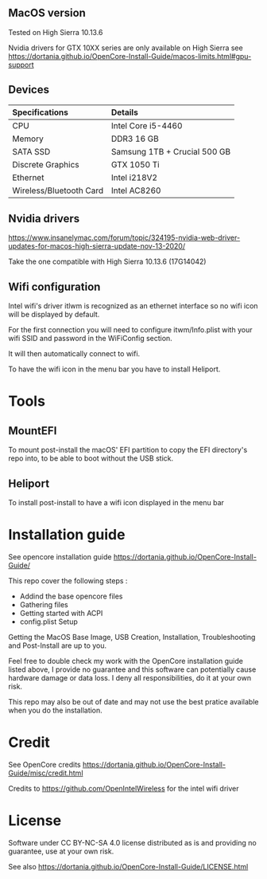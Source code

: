 ## MacOS version

Tested on High Sierra 10.13.6

Nvidia drivers for GTX 10XX series are only available on High Sierra see https://dortania.github.io/OpenCore-Install-Guide/macos-limits.html#gpu-support

## Devices

| Specifications | Details |
|:---|:---|
| CPU | Intel Core i5-4460 |
| Memory | DDR3 16 GB |
| SATA SSD | Samsung 1TB + Crucial 500 GB |
| Discrete Graphics | GTX 1050 Ti |
| Ethernet | Intel i218V2 |
| Wireless/Bluetooth Card | Intel AC8260 |

## Nvidia drivers

https://www.insanelymac.com/forum/topic/324195-nvidia-web-driver-updates-for-macos-high-sierra-update-nov-13-2020/

Take the one compatible with High Sierra 10.13.6 (17G14042)

## Wifi configuration

Intel wifi's driver itlwm is recognized as an ethernet interface so no wifi icon will be displayed by default.

For the first connection you will need to configure itwm/Info.plist with your wifi SSID and password in the WiFiConfig section.

It will then automatically connect to wifi.

To have the wifi icon in the menu bar you have to install Heliport.

# Tools

## MountEFI

To mount post-install the macOS' EFI partition to copy the EFI directory's repo into, to be able to boot without the USB stick.

## Heliport

To install post-install to have a wifi icon displayed in the menu bar

# Installation guide

See opencore installation guide https://dortania.github.io/OpenCore-Install-Guide/

This repo cover the following steps :
- Addind the base opencore files
- Gathering files
- Getting started with ACPI
- config.plist Setup

Getting the MacOS Base Image, USB Creation, Installation, Troubleshooting and Post-Install are up to you.

Feel free to double check my work with the OpenCore installation guide listed above, I provide no guarantee and this software can potentially cause hardware damage or data loss. I deny all responsibilities, do it at your own risk.

This repo may also be out of date and may not use the best pratice available when you do the installation.

# Credit

See OpenCore credits https://dortania.github.io/OpenCore-Install-Guide/misc/credit.html

Credits to https://github.com/OpenIntelWireless for the intel wifi driver

# License

Software under CC BY-NC-SA 4.0 license distributed as is and providing no guarantee, use at your own risk.

See also https://dortania.github.io/OpenCore-Install-Guide/LICENSE.html

